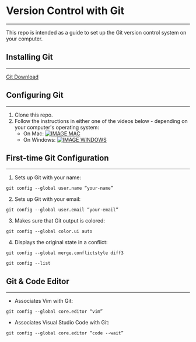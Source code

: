 # Version Control with Git
---

This repo is intended as a guide to set up the Git version control system on your computer.

## Installing Git
---

[Git Download](https://git-scm.com/downloads)

## Configuring Git
---

1. Clone this repo.
2. Follow the instructions in either one of the videos below - depending on your computer's operating system:
   * On Mac:
     [![IMAGE MAC](https://img.youtube.com/vi/h00n9QLfbqU/0.jpg)](https://www.youtube.com/watch?v=h00n9QLfbqU)
   * On Windows:
     [![IMAGE WINDOWS](https://img.youtube.com/vi/CCYjHfBk9hw/0.jpg)](https://www.youtube.com/watch?v=CCYjHfBk9hw&feature=emb_logo)

## First-time Git Configuration
---

1. Sets up Git with your name:

```
git config --global user.name “your-name”
```

2. Sets up Git with your email:

```
git config --global user.email “your-email”
```

3. Makes sure that Git output is colored:

```
git config --global color.ui auto
```

4. Displays the original state in a conflict:

```
git config --global merge.conflictstyle diff3

git config --list
```

## Git & Code Editor
---

* Associates Vim with Git:

```
git config --global core.editor “vim”
```

* Associates Visual Studio Code with Git:

```
git config --global core.editor “code --wait”
```